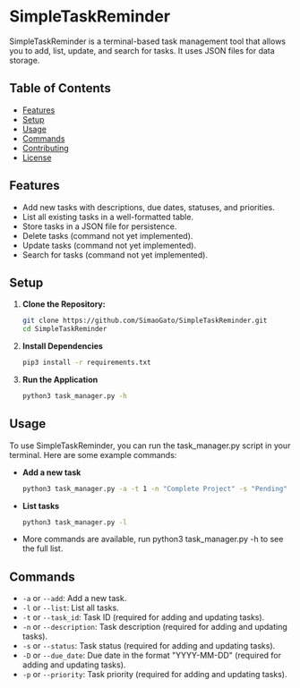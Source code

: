 # SimpleTaskReminder

SimpleTaskReminder is a terminal-based task management tool that allows you to add, list, update, and search for tasks. It uses JSON files for data storage.

## Table of Contents
- [Features](#features)
- [Setup](#setup)
- [Usage](#usage)
- [Commands](#commands)
- [Contributing](#contributing)
- [License](#license)

## Features

- Add new tasks with descriptions, due dates, statuses, and priorities.
- List all existing tasks in a well-formatted table.
- Store tasks in a JSON file for persistence.
- Delete tasks (command not yet implemented).
- Update tasks (command not yet implemented).
- Search for tasks (command not yet implemented).

## Setup

1. **Clone the Repository:**
   ```bash
   git clone https://github.com/SimaoGato/SimpleTaskReminder.git
   cd SimpleTaskReminder

2. **Install Dependencies**
   ```bash
   pip3 install -r requirements.txt

3. **Run the Application**
   ```bash
   python3 task_manager.py -h

## Usage
To use SimpleTaskReminder, you can run the task_manager.py script in your terminal. Here are some example commands:

- **Add a new task**
  ```bash
  python3 task_manager.py -a -t 1 -n "Complete Project" -s "Pending" -D "2023-08-31" -p "High"

- **List tasks**
  ```bash
  python3 task_manager.py -l

- More commands are available, run python3 task_manager.py -h to see the full list.

## Commands
- `-a` or `--add`: Add a new task.
- `-l` or `--list`: List all tasks.
- `-t` or `--task_id`: Task ID (required for adding and updating tasks).
- `-n` or `--description`: Task description (required for adding and updating tasks).
- `-s` or `--status`: Task status (required for adding and updating tasks).
- `-D` or `--due_date`: Due date in the format "YYYY-MM-DD" (required for adding and updating tasks).
- `-p` or `--priority`: Task priority (required for adding and updating tasks).
